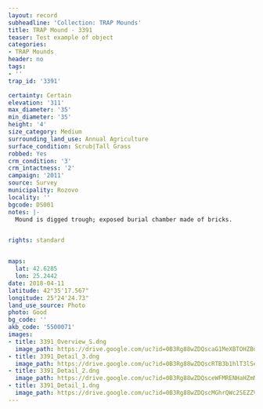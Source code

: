 ```yaml
---
layout: record
subheadline: 'Collection: TRAP Mounds'
title: TRAP Mound - 3391
teaser: Test example of object
categories:
- TRAP Mounds
header: no
tags:
- ''
trap_id: '3391'

certainty: Certain
elevation: '311'
max_diameter: '35'
min_diameter: '35'
height: '4'
size_category: Medium
surrounding_land_use: Annual Agriculture
surface_condition: Scrub|Tall Grass
robbed: Yes
crm_condition: '3'
crm_intactness: '2'
campaign: '2011'
source: Survey
municipality: Rozovo
locality: ''
bgcode: DS001
notes: |-
  Mound is digged trough; exposed burial chamber made of bricks.


rights: standard


maps:
  lat: 42.6285
  lon: 25.2442
date: 2018-04-11
latitude: 42°35'17.567"
longitude: 25°24'24.73"
land_use_source: Photo
photo: Good
bg_code: ''
akb_code: '5500071'
images:
- title: 3391_Overview_S.dng
  image_path: https://drive.google.com/uc?id=0B3Rg88wZDQscaG1MeXBTOHZBdGM
- title: 3391_Detail_3.dng
  image_path: https://drive.google.com/uc?id=0B3Rg88wZDQscRTB3b1hlT3lSeHc
- title: 3391_Detail_2.dng
  image_path: https://drive.google.com/uc?id=0B3Rg88wZDQsceWFMRENHaHZmMGs
- title: 3391_Detail_1.dng
  image_path: https://drive.google.com/uc?id=0B3Rg88wZDQscMGhrQWc2SEZZVG8
---
```

